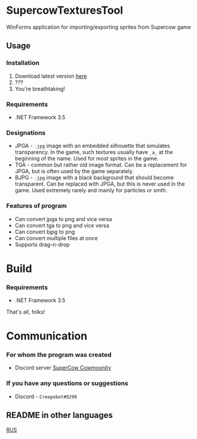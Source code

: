 # SupercowTexturesTool
WinForms application for importing/exporting sprites from Supercow game

## Usage

### Installation

1. Download latest version [here](https://github.com/Creepobot/supercow-textures-tool/releases/latest)
2. ???
3. You're breathtaking!

### Requirements

- .NET Framework 3.5

### Designations
- JPGA - `.jpg` image with an embedded silhouette that simulates transparency. In the game, such textures usually have `_a_` at the beginning of the name. Used for most sprites in the game.
- TGA - common but rather old image format. Can be a replacement for JPGA, but is often used by the game separately.
- BJPG - `.jpg` image with a black background that should become transparent. Can be replaced with JPGA, but this is never used in the game. Used extremely rarely and mainly for particles or smth.

### Features of program
- Can convert jpga to png and vice versa
- Can convert tga to png and vice versa
- Can convert bjpg to png
- Сan convert multiple files at once
- Supports drag-n-drop

# Build

### Requirements

- .NET Framework 3.5

That's all, folks!

# Communication

### For whom the program was created
- Discord server [SuperCow Cowmoonity](https://discord.com/invite/JzCvwh5)

### If you have any questions or suggestions
- Discord - `Creepobot#9299`

## README in other languages
[RUS](https://github.com/Creepobot/SupercowTexturesTool/blob/main/README_RU.md)
